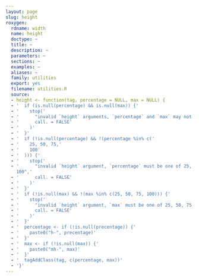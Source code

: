 ```yaml
---
layout: page
slug: height
roxygen:
  rdname: width
  name: height
  doctype: ~
  title: ~
  description: ~
  parameters: ~
  sections: ~
  examples: ~
  aliases: ~
  family: utilities
  export: yes
  filename: utilities.R
  source:
  - height <- function(tag, percentage = NULL, max = NULL) {
  - '  if (is.null(percentage) && is.null(max)) {'
  - '    stop('
  - '      "invalid `height` arguments, `percentage` and `max` may not both be NULL",'
  - '      call. = FALSE'
  - '    )'
  - '  }'
  - '  if (!is.null(percentage) && !(percentage %in% c('
  - '    25, 50, 75,'
  - '    100'
  - '  ))) {'
  - '    stop('
  - '      "invalid `height` argument, `percentage` must be one of 25, 50, 75, or
    100",'
  - '      call. = FALSE'
  - '    )'
  - '  }'
  - '  if (!is.null(max) && !(max %in% c(25, 50, 75, 100))) {'
  - '    stop('
  - '      "invalid `height` argument, `max` must be one of 25, 50, 75, or 100",'
  - '      call. = FALSE'
  - '    )'
  - '  }'
  - '  percentage <- if (!is.null(precentage)) {'
  - '    paste0("h-", precentage)'
  - '  }'
  - '  max <- if (!is.null(max)) {'
  - '    paste0("mh-", max)'
  - '  }'
  - '  tagAddClass(tag, c(percentage, max))'
  - '}'
---
```


